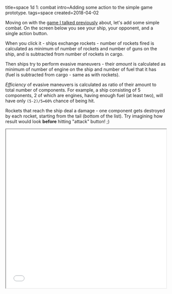 title=space 1d 1: combat
intro=Adding some action to the simple game prototype.
tags=space
created=2018-04-02

Moving on with the [game I talked previously][game] about, let's add some simple combat.
On the screen below you see your ship, your opponent, and a single action button.

When you click it - ships exchange rockets - number of rockets fired is calculated as minimum of number of rockets and number of guns on the ship, and is subtracted from number of rockets in cargo.

Then ships try to perform evasive maneuvers - their _amount_ is calculated as minimum of number of engine on the ship and number of fuel that it has (fuel is subtracted from cargo - same as with rockets).

_Efficiency_ of evasive maneuvers is calculated as ratio of their amount to total number of components.
For example, a ship consisting of 5 components, 2 of which are engines, having enough fuel (at least two), will have only `(5-2)/5=60%` chance of being hit.

Rockets that reach the ship deal a damage - one component gets destroyed by each rocket, starting from the tail (bottom of the list).
Try imagining how result would look **before** hitting "attack" button! ;)

[game]: space-1d-0-idea.html

<div>
<style>
iframe {width: 100%; height: 500px; background: white}
</style>
<iframe src="space-1d-1-combat.htm">
</div>

Next step is to add more options beyond "attack" one (surrender, etc), and let opponent ships replace each other.

